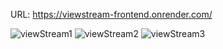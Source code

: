 URL: https://viewstream-frontend.onrender.com/

![viewStream1](https://github.com/user-attachments/assets/00cd9cb4-a7f0-4b8c-80c7-b3690567cda4)
![viewStream2](https://github.com/user-attachments/assets/d9750d69-d501-41dd-8192-a8f16a10f76f)
![viewStream3](https://github.com/user-attachments/assets/8825c3d4-04d6-4ce2-836f-2af239435a50)
